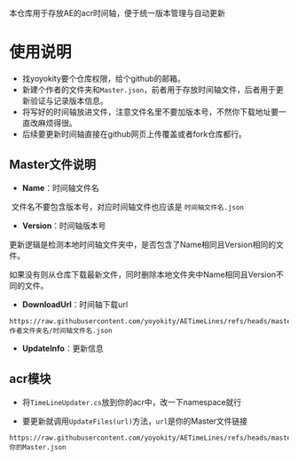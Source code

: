本仓库用于存放AE的acr时间轴，便于统一版本管理与自动更新



# 使用说明

- 找yoyokity要个仓库权限，给个github的邮箱。
- 新建个作者的文件夹和`Master.json`，前者用于存放时间轴文件，后者用于更新验证与记录版本信息。
- 将写好的时间轴放进文件，注意文件名里不要加版本号，不然你下载地址要一直改麻烦得很。
- 后续要更新时间轴直接在github网页上传覆盖或者fork仓库都行。



## Master文件说明

- **Name**：时间轴文件名

​		文件名不要包含版本号，对应时间轴文件也应该是 `时间轴文件名.json`

- **Version**：时间轴版本号

​		更新逻辑是检测本地时间轴文件夹中，是否包含了Name相同且Version相同的文件。

​		如果没有则从仓库下载最新文件，同时删除本地文件夹中Name相同且Version不同的文件。

- **DownloadUrl**：时间轴下载url

```
https://raw.githubusercontent.com/yoyokity/AETimeLines/refs/heads/master/作者文件夹名/时间轴文件名.json
```

- **UpdateInfo**：更新信息



## acr模块

- 将`TimeLineUpdater.cs`放到你的acr中，改一下namespace就行

- 要更新就调用`UpdateFiles(url)`方法，`url`是你的Master文件链接

```
https://raw.githubusercontent.com/yoyokity/AETimeLines/refs/heads/master/你的Master.json
```

